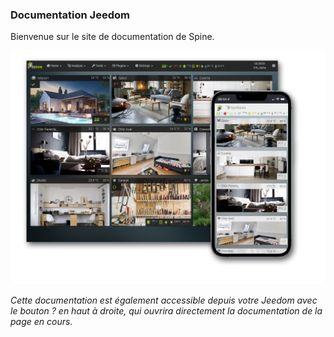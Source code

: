 ### Documentation Jeedom

Bienvenue sur le site de documentation de Spine.

<div id="div_searchBar"></div>

![Présentation](../img/img_home.png)

*Cette documentation est également accessible depuis votre Jeedom avec le bouton ? en haut à droite, qui ouvrira directement la documentation de la page en cours.*
